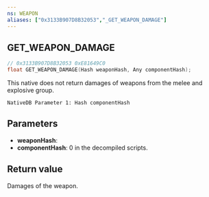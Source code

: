 ```yaml
---
ns: WEAPON
aliases: ["0x3133B907D8B32053","_GET_WEAPON_DAMAGE"]
---
```

## GET_WEAPON_DAMAGE

```c
// 0x3133B907D8B32053 0xE81649C0
float GET_WEAPON_DAMAGE(Hash weaponHash, Any componentHash);
```

This native does not return damages of weapons from the melee and explosive group.

```
NativeDB Parameter 1: Hash componentHash
```

## Parameters
* **weaponHash**: 
* **componentHash**: 0 in the decompiled scripts.

## Return value
Damages of the weapon.